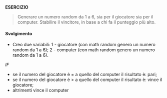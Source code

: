 **ESERCIZIO**
> Generare un numero random da 1 a 6, sia per il giocatore sia per il computer.
Stabilire il vincitore, in base a chi fa il punteggio più alto.

#### Svolgimento
- Creo due variabili:
1 - giocatore (con math random genero un numero random da 1 a 6);
2 - computer (con math random genero un numero random da 1 a 6).

*IF*
 - se il numero del giocatore è = a quello del computer il risultato è: pari;
 - se il numero del giocatore è > a quello del computer il risultato è: vince il giocatore;
 - altrimenti vince il computer